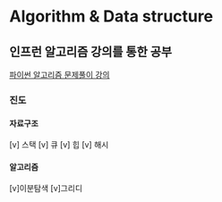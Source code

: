 # Algorithm & Data structure


## 인프런 알고리즘 강의를 통한 공부

[파이썬 알고리즘 문제풀이 강의](https://www.inflearn.com/course/%ED%8C%8C%EC%9D%B4%EC%8D%AC-%EC%95%8C%EA%B3%A0%EB%A6%AC%EC%A6%98-%EB%AC%B8%EC%A0%9C%ED%92%80%EC%9D%B4-%EC%BD%94%EB%94%A9%ED%85%8C%EC%8A%A4%ED%8A%B8#curriculum, "google link")
### 진도
#### 자료구조
[v] 스택
[v] 큐
[v] 힙
[v] 해시
#### 알고리즘
[v]이분탐색
[v]그리디 


